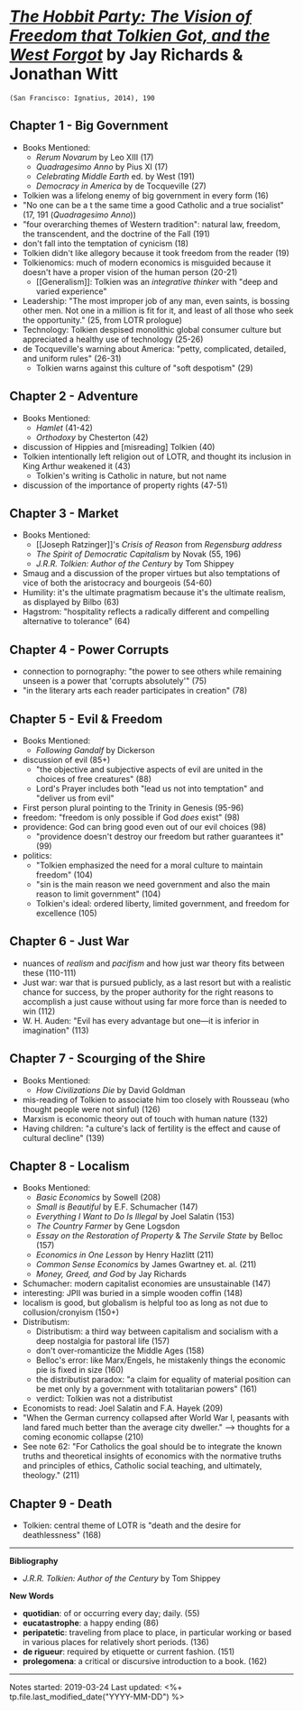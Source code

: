# [*The Hobbit Party: The Vision of Freedom that Tolkien Got, and the West Forgot*](https://www.amazon.com/Hobbit-Party-Vision-Freedom-Tolkien/dp/1586178237) by Jay Richards & Jonathan Witt

`(San Francisco: Ignatius, 2014), 190`

## Chapter 1 - Big Government
- Books Mentioned:
  - *Rerum Novarum* by Leo XIII (17)
  - *Quadragesimo Anno* by Pius XI (17)
  - *Celebrating Middle Earth* ed. by West (191)
  - *Democracy in America* by de Tocqueville (27)
- Tolkien was a lifelong enemy of big government in every form (16)
- "No one can be a t the same time a good Catholic and a true socialist" (17, 191 (*Quadragesimo Anno*))
- "four overarching themes of Western tradition": natural law, freedom, the transcendent, and the doctrine of the Fall (191)
- don't fall into the temptation of cynicism (18)
- Tolkien didn't like allegory because it took freedom from the reader (19)
- Tolkienomics: much of modern economics is misguided because it doesn't have a proper vision of the human person (20-21)
  - [[Generalism]]: Tolkien was an *integrative thinker* with "deep and varied experience"
- Leadership: "The most improper job of any man, even saints, is bossing other men. Not one in a million is fit for it, and least of all those who seek the opportunity." (25, from LOTR prologue)
- Technology: Tolkien despised monolithic global consumer culture but appreciated a healthy use of technology (25-26)
- de Tocqueville's warning about America: "petty, complicated, detailed, and uniform rules" (26-31)
  - Tolkien warns against this culture of "soft despotism" (29)


## Chapter 2 - Adventure
- Books Mentioned:
  - *Hamlet* (41-42)
  - *Orthodoxy* by Chesterton (42)
- discussion of Hippies and [misreading] Tolkien (40)
- Tolkien intentionally left religion out of LOTR, and thought its inclusion in King Arthur weakened it (43)
  - Tolkien's writing is Catholic in nature, but not name
- discussion of the importance of property rights (47-51)


## Chapter 3 - Market
- Books Mentioned:
  - [[Joseph Ratzinger]]'s *Crisis of Reason* from *Regensburg address*
  - *The Spirit of Democratic Capitalism* by Novak (55, 196)
  - *J.R.R. Tolkien: Author of the Century* by Tom Shippey
- Smaug and a discussion of the proper virtues but also temptations of vice of both the aristocracy and bourgeois (54-60)
- Humility: it's the ultimate pragmatism because it's the ultimate realism, as displayed by Bilbo (63)
- Hagstrom: "hospitality reflects a radically different and compelling alternative to tolerance" (64)


## Chapter 4 - Power Corrupts
- connection to pornography: "the power to see others while remaining unseen is a power that 'corrupts absolutely'" (75)
- "in the literary arts each reader participates in creation" (78)


## Chapter 5 - Evil & Freedom
- Books Mentioned:
  - *Following Gandalf* by Dickerson
- discussion of evil (85+)
  - "the objective and subjective aspects of evil are united in the choices of free creatures" (88)
  - Lord's Prayer includes both "lead us not into temptation" and "deliver us from evil"
- First person plural pointing to the Trinity in Genesis (95-96)
- freedom: "freedom is only possible if God *does* exist" (98)
- providence: God can bring good even out of our evil choices (98)
  - "providence doesn't destroy our freedom but rather guarantees it" (99)
- politics: 
  - "Tolkien emphasized the need for a moral culture to maintain freedom" (104)
  - "sin is the main reason we need government and also the main reason to limit government" (104)
  - Tolkien's ideal: ordered liberty, limited government, and freedom for excellence (105)


## Chapter 6 - Just War
- nuances of *realism* and *pacifism* and how just war theory fits between these (110-111)
- Just war: war that is pursued publicly, as a last resort but with a realistic chance for success, by the proper authority for the right reasons to accomplish a just cause without using far more force than is needed to win (112)
- W. H. Auden: "Evil has every advantage but one—it is inferior in imagination" (113)


## Chapter 7 - Scourging of the Shire
- Books Mentioned:
  - *How Civilizations Die* by David Goldman
- mis-reading of Tolkien to associate him too closely with Rousseau (who thought people were not sinful) (126)
- Marxism is economic theory out of touch with human nature (132)
- Having children: "a culture's lack of fertility is the effect and cause of cultural decline" (139)


## Chapter 8 - Localism
- Books Mentioned:
  - *Basic Economics* by Sowell (208)
  - *Small is Beautiful* by E.F. Schumacher (147)
  - *Everything I Want to Do Is Illegal* by Joel Salatin (153)
  - *The Country Farmer* by Gene Logsdon
  - *Essay on the Restoration of Property* & *The Servile State* by Belloc (157)
  - *Economics in One Lesson* by Henry Hazlitt (211)
  - *Common Sense Economics* by James Gwartney et. al. (211)
  - *Money, Greed, and God* by Jay Richards
- Schumacher: modern capitalist economies are unsustainable (147)
- interesting: JPII was buried in a simple wooden coffin (148)
- localism is good, but globalism is helpful too as long as not due to collusion/cronyism (150+)
- Distributism:
  - Distributism: a third way between capitalism and socialism with a deep nostalgia for pastoral life (157)
  - don't over-romanticize the Middle Ages (158)
  - Belloc's error: like Marx/Engels, he mistakenly things the economic pie is fixed in size (160)
  - the distributist paradox: "a claim for equality of material position can be met only by a government with totalitarian powers" (161)
  - verdict: Tolkien was not a distributist
- Economists to read: Joel Salatin and F.A. Hayek (209)
- "When the German currency collapsed after World War I, peasants with land fared much better than the average city dweller." --> thoughts for a coming economic collapse (210)
- See note 62: "For Catholics the goal should be to integrate the known truths and theoretical insights of economics with the normative truths and principles of ethics, Catholic social teaching, and ultimately, theology." (211)

## Chapter 9 - Death
- Tolkien: central theme of LOTR is "death and the desire for deathlessness" (168)

--- 

**Bibliography**

- *J.R.R. Tolkien: Author of the Century* by Tom Shippey

**New Words**

- **quotidian**: of or occurring every day; daily. (55)
- **eucatastrophe**: a happy ending (86)
- **peripatetic**: traveling from place to place, in particular working or based in various places for relatively short periods. (136)
- **de rigueur**: required by etiquette or current fashion. (151)
- **prolegomena**: a critical or discursive introduction to a book. (162)

---
Notes started: 2019-03-24
Last updated: <%+ tp.file.last_modified_date("YYYY-MM-DD") %>

